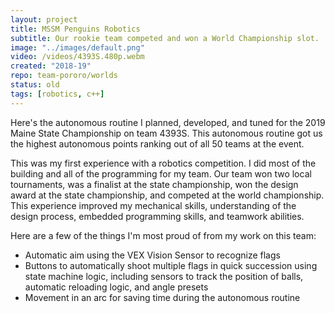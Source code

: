 ```yaml
---
layout: project
title: MSSM Penguins Robotics
subtitle: Our rookie team competed and won a World Championship slot.
image: "../images/default.png"
video: /videos/4393S.480p.webm
created: "2018-19"
repo: team-pororo/worlds
status: old
tags: [robotics, c++]
---
```


<YouTube id="nEkfTPRDO8k" />

<Caption>
Here's the autonomous routine I planned, developed, and tuned for the 2019 Maine State Championship on team 4393S. This autonomous routine got us the highest autonomous points ranking out of all 50 teams at the event.
</Caption>

This was my first experience with a robotics competition. I did most of the building and all of the programming for my team. Our team won two local tournaments, was a finalist at the state championship, won the design award at the state championship, and competed at the world championship. This experience improved my mechanical skills, understanding of the design process, embedded programming skills, and teamwork abilities.

Here are a few of the things I'm most proud of from my work on this team:

-   Automatic aim using the VEX Vision Sensor to recognize flags
-   Buttons to automatically shoot multiple flags in quick succession using state machine logic, including sensors to track the position of balls, automatic reloading logic, and angle presets
-   Movement in an arc for saving time during the autonomous routine
